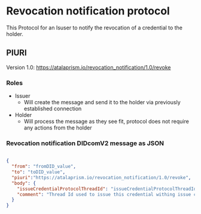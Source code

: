 # Revocation notification protocol

This Protocol for an Isuser to notify the revocation of a credential to the holder.



## PIURI

Version 1.0: https://atalaprism.io/revocation_notification/1.0/revoke 

### Roles

- Issuer
    - Will create the message and send it to the holder via previously established connection
- Holder
    - Will process the message as they see fit, protocol does not require any actions from the holder


### Revocation notification DIDcomV2 message as JSON

```json

{
  "from": "fromDID_value",
  "to": "toDID_value",
  "piuri":"https://atalaprism.io/revocation_notification/1.0/revoke",
  "body": {
    "issueCredentialProtocolThreadId": "issueCredentialProtocolThreadId_value",
    "comment": "Thread Id used to issue this credential withing issue credential protocol"
  }
}

```
